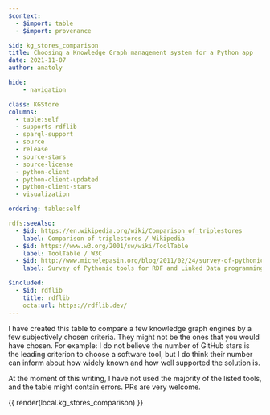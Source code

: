 ```yaml
---
$context:
  - $import: table
  - $import: provenance

$id: kg_stores_comparison
title: Choosing a Knowledge Graph management system for a Python app
date: 2021-11-07
author: anatoly

hide:
    - navigation

class: KGStore
columns:
  - table:self
  - supports-rdflib
  - sparql-support
  - source
  - release
  - source-stars
  - source-license
  - python-client
  - python-client-updated
  - python-client-stars
  - visualization

ordering: table:self

rdfs:seeAlso:
  - $id: https://en.wikipedia.org/wiki/Comparison_of_triplestores
    label: Comparison of triplestores / Wikipedia
  - $id: https://www.w3.org/2001/sw/wiki/ToolTable
    label: ToolTable / W3C
  - $id: http://www.michelepasin.org/blog/2011/02/24/survey-of-pythonic-tools-for-rdf-and-linked-data-programming/
    label: Survey of Pythonic tools for RDF and Linked Data programming / Michele Pasin

$included:
  - $id: rdflib
    title: rdflib
    octa:url: https://rdflib.dev/ 
---
```


I have created this table to compare a few knowledge graph engines by a few subjectively chosen criteria. They might not be the ones that you would have chosen. For example: I do not believe the number of GitHub stars is the leading criterion to choose a software tool, but I do think their number can inform about how widely known and how well supported the solution is.

At the moment of this writing, I have not used the majority of the listed tools, and the table might contain errors. PRs are very welcome.

{{ render(local.kg_stores_comparison) }}
